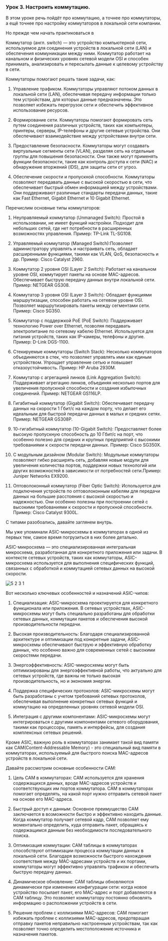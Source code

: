 ### Урок 3. Настроить коммутацию.

В этом уроке речь пойдёт про коммутацию, а точнее про коммутаторы, а ещё точнее про настройку коммутаторов в локальной сети компании.

Но прежде чем начать практиковаться в 

Коммутатор (англ. switch) — это устройство компьютерной сети, используемое для соединения устройств в локальной сети (LAN) и обеспечения коммуникации между ними.
Коммутатор работает на канальном и физических уровнях сетевой модели OSI и способен принимать, анализировать и пересылать данные к целевому устройству в сети.

Коммутаторы помогают решать такие задачи, как: 

1. Управление трафиком. Коммутаторы управляют потоком данных в локальной сети (LAN), обеспечивая передачу информации только тем устройствам, для которых данные предназначены. Это позволяет избежать перегрузок сети и обеспечить эффективное использование ресурсов.

2. Формирование сети. Коммутаторы помогают формировать сеть путем соединения различных устройств, таких как компьютеры, принтеры, серверы, IP-телефоны и другие сетевые устройства. Они обеспечивают взаимодействие между устройствами внутри сети.

3. Предоставление безопасности. Коммутаторы могут создавать виртуальные сегменты сети (VLAN), разделяя сеть на отдельные группы для повышения безопасности. Они также могут применять функции безопасности, такие как контроль доступа к сети (NAC) и обнаружение вторжений (IDS), для защиты сети от угроз.

4. Обеспечение скорости и пропускной способности. Коммутаторы позволяют передавать данные с высокой скоростью в сети, что обеспечивает быстрый обмен информацией между устройствами. Они поддерживают различные стандарты передачи данных, такие как Fast Ethernet, Gigabit Ethernet и 10 Gigabit Ethernet.


Перечислим основные типы коммутаторов:

1. Неуправляемый коммутатор (Unmanaged Switch): Простой в использовании, не имеет функций настройки. Подходит для небольших сетей, где нет потребности в расширенных возможностях управления. Пример: TP-Link TL-SG108.

2. Управляемый коммутатор (Managed Switch):Позволяет администратору управлять и настраивать сеть, обладает расширенными функциями, такими как VLAN, QoS, безопасность и др. Пример: Cisco Catalyst 2960.

3. Коммутатор 2 уровня OSI (Layer 2 Switch): Работает на канальном уровне OSI, коммутирует пакеты на основе MAC-адресов. Обеспечивает быструю передачу данных внутри локальной сети. Пример: NETGEAR GS308.

4. Коммутатор 3 уровня OSI (Layer 3 Switch): Обладает функциями маршрутизации, способен работать на сетевом уровне OSI. Позволяет маршрутизировать пакеты между сегментами сети. Пример: Cisco SG350.

5. Коммутатор с поддержкой PoE (PoE Switch): Поддерживает технологию Power over Ethernet, позволяя передавать электропитание по сетевому кабелю Ethernet. Используется для питания устройств, таких как IP-камеры, телефоны и другие. Пример: D-Link DGS-1100.

6. Стекируемые коммутаторы (Switch Stack): Несколько коммутаторов объединяются в стек, что позволяет управлять ими как единым устройством. Упрощает управление сетью и повышает отказоустойчивость. Пример: HP Aruba 2930M.

7. Коммутатор с агрегацией линков (Link Aggregation Switch): Поддерживает агрегацию линков, объединяя несколько портов для увеличения пропускной способности и создания избыточных соединений. Пример: NETGEAR GS116LP.

8. Гигабитный коммутатор (Gigabit Switch): Обеспечивает передачу данных на скорости 1 Гбит/с на каждом порту, что делает его идеальным для быстрой передачи данных в малых и средних сетях. Пример: NETGEAR GS308P.

9. 10-гигабитный коммутатор (10-Gigabit Switch): Предоставляет более высокую пропускную способность до 10 Гбит/с на порт, что особенно полезно для средних и крупных предприятий с высокими требованиями к скорости передачи данных. Пример: Cisco SG350X.
  
10. С модульным дизайном (Modular Switch): Модульные коммутаторы позволяют гибко расширять сеть, добавляя новые модули для увеличения количества портов, поддержки новых технологий или других возможностей в зависимости от потребностей сети.Пример:  Juniper Networks EX9200.

11. Оптоволоконный коммутатор (Fiber Optic Switch): Используется для подключения устройств по оптоволоконным кабелям для передачи данных на большие расстояния с высокой скоростью и надежностью. Они особенно полезны при построении сетей с высокими требованиями к скорости и пропускной способности. Пример:  Cisco Catalyst 9300L.

С типами разобоались, давайте заглянем внутрь.

Мы уже упоминали ASIC-микросхемы в коммутаторах в одной из первых тем, самое время погрузиться в них более детально.

ASIC-микросхема — это специализированная интегральная микросхема, разработанная для конкретного приложения или задачи. В контексте сетевых устройств, таких как коммутаторы, 
ASIC-микросхема используется для выполнения специфических функций, связанных с обработкой и коммутацией сетевых данных на высокой скорости.

![5 2 3 1](https://github.com/lexche/Testyp/assets/95694325/b2bf7252-e01b-4594-9b9c-34733d333a54)

Вот несколько ключевых особенностей и назначений ASIC-чипов:

1. Специализация: ASIC-микросхема проектируется для конкретного функционала или приложения.
В сетевых устройствах, ASIC-микросхемы могут быть специально разработаны для обработки сетевых данных, коммутации пакетов и обеспечения высокой производительности передачи.

2. Высокая производительность: Благодаря специализированной архитектуре и оптимизации под конкретные задачи, ASIC-микросхемы обеспечивают быструю и эффективную обработку данных,
что особенно важно для современных сетей с высокими скоростями передачи.

3. Энергоэффективность: ASIC-микросхемы могут быть оптимизированы для энергоэффективной работы, что актуально для сетевых устройств, где важны не только высокая производительность,
но и экономия энергии.

4. Поддержка специфических протоколов: ASIC-микросхемы могут быть разработаны с учетом требований сетевых протоколов, обеспечивая выполнение конкретных сетевых функций и коммутацию
на определенных уровнях сетевой модели OSI.

5. Интеграция с другими компонентами: ASIC-микросхемы могут интегрироваться с другими компонентами сетевого оборудования, такими как процессоры, память и интерфейсы,
 для создания комплексных сетевых решений.

Кроме ASIC, важную роль в коммутаторах занимает такой вид памяти как CAM(Content-Addressable Memory) - это специальный вид памяти в коммутаторах, используемый для быстрого поиска MAC-адресов устройств в локальной сети. 

Давайте рассмотрим основные особенности CAM:

1. Цель CAM в коммутаторах: CAM используется для хранения содержащихся данных, вроде MAC-адресов устройств и соответствующих им портов коммутатора. CAM в коммутаторах помогает определять, на какой порт нужно отправить сетевой пакет на основе его MAC-адреса.

2. Быстрый доступ к данным: Основное преимущество CAM заключается в возможности быстро и эффективно находить данные. Когда коммутатор получает сетевой кадр, CAM позволяет ему моментально определить, куда отправить пакет, обращаясь к содержащимся данным без необходимости последовательного поиска.

3. Оптимизация коммутации: CAM таблицы в коммутаторах способствуют оптимизации процесса коммутации данных в локальной сети. Благодаря возможности быстрого нахождения соответствия между MAC-адресами устройств и их портами, коммутаторы могут эффективно управлять трафиком и обеспечить быструю передачу данных.

4. Динамическое обновление: CAM таблицы обновляются динамически при изменении конфигурации сети: когда новое устройство посылает пакет, его MAC-адрес и порт добавляются в CAM таблицу. Это позволяет коммутатору постоянно обновлять информацию о расположении устройств в сети.

5. Решение проблем с коллизиями MAC-адресов: CAM помогает избежать проблем с коллизиями MAC-адресов, предотвращая отправку пакетов неправильно настроенным устройствам, так как позволяет точно определить местоположение источника и назначения пакетов.

